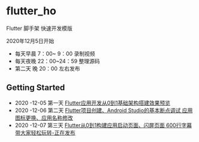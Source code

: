 # flutter_ho

Flutter 脚手架 快速开发模版 

2020年12月5日开始

*  每天早晨 7：00~ 9：00 录制视频
*  每天夜晚 22：00~24：59 整理源码
*  第二天 晚 20：00 左右发布   

## Getting Started

*  2020 -12-05  第一天 [Flutter应用开发从0到1基础架构搭建效果预览](https://www.bilibili.com/video/BV1rZ4y1G7cK/)
*  2020 -12-06  第二天 [Flutter项目创建、Android Studio的基本断点调试 应用图标更换、应用名称修改](https://www.bilibili.com/video/BV1pt4y1Y7F8/)
*  2020 -12-07  第三天 [Flutter从0到1构建应用启动页面、闪屏页面 600行字幕 带大家轻松玩转-正在发布](https://www.bilibili.com/video/BV1VA41147WG/)

